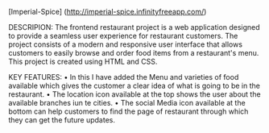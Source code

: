[Imperial-Spice] (http://imperial-spice.infinityfreeapp.com/)

DESCRIPION:
The frontend restaurant project is a web application designed to provide a seamless user experience for restaurant customers. 
The project consists of a modern and responsive user interface that allows customers to easily browse and order food items from a restaurant's menu.
This project is created using HTML and CSS.

KEY FEATURES:
• In this I have added the Menu and varieties of food available which gives the customer a clear idea of what is going to be in the restaurant. 
• The location icon available at the top shows the user about the available branches iun te cities.
• The social Media icon available at the bottom can help customers to find the page of restaurant through which they can get the future updates.



